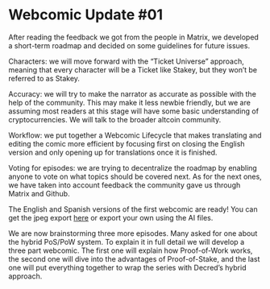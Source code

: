 # Webcomic Update #01

After reading the feedback we got from the people in Matrix, we developed a short-term roadmap and decided on some guidelines for future issues.

Characters: we will move forward with the “Ticket Universe” approach, meaning that every character will be a Ticket like Stakey, but they won’t be referred to as Stakey.

Accuracy: we will try to make the narrator as accurate as possible with the help of the community. This may make it less newbie friendly, but we are assuming most readers at this stage will have some basic understanding of cryptocurrencies. We will talk to the broader altcoin community.

Workflow: we put together a Webcomic Lifecycle that makes translating and editing the comic more efficient by focusing first on closing the English version and only opening up for translations once it is finished.

Voting for episodes: we are trying to decentralize the roadmap by enabling anyone to vote on what topics should be covered next. As for the next ones, we have taken into account feedback the community gave us through Matrix and Github.

The English and Spanish versions of the first webcomic are ready! You can get the jpeg export [here](https://github.com/pLabarta/dcrwebcomic/tree/master/01%20-%20The%20way%20of%20the%20Contractor/Images) or export your own using the AI files.

We are now brainstorming three more episodes. Many asked for one about the hybrid PoS/PoW system. To explain it in full detail we will develop a three part webcomic. The first one will explain how Proof-of-Work works, the second one will dive into the advantages of Proof-of-Stake, and the last one will put everything together to wrap the series with Decred’s hybrid approach.
